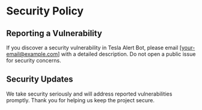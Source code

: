 # Security Policy

## Reporting a Vulnerability

If you discover a security vulnerability in Tesla Alert Bot, please email [your-email@example.com] with a detailed description. Do not open a public issue for security concerns.

## Security Updates

We take security seriously and will address reported vulnerabilities promptly. Thank you for helping us keep the project secure.
